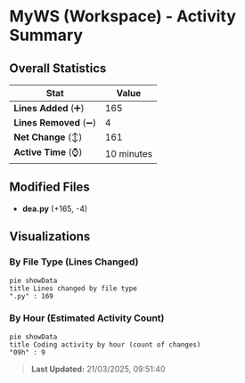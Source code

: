 # MyWS (Workspace) - Activity Summary 

## Overall Statistics

| Stat                   | Value                                                             |
| ---------------------- | ----------------------------------------------------------------- |
| **Lines Added** (➕)   | 165                                          |
| **Lines Removed** (➖) | 4                                        |
| **Net Change** (↕)    | 161                |
| **Active Time** (⌚)   | 10 minutes |


## Modified Files
- **dea.py** (+165, -4)

## Visualizations

### By File Type (Lines Changed)

```mermaid
pie showData
title Lines changed by file type
".py" : 169
```

### By Hour (Estimated Activity Count)

```mermaid
pie showData
title Coding activity by hour (count of changes)
"09h" : 9
```


> **Last Updated:** 21/03/2025, 09:51:40